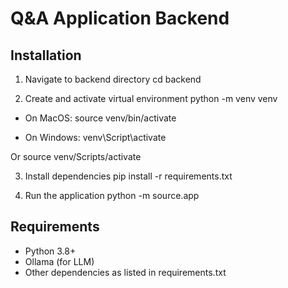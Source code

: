 # Q&A Application Backend

## Installation
1. Navigate to backend directory
cd backend

2. Create and activate virtual environment
python -m venv venv

- On MacOS: 
source venv/bin/activate

- On Windows:
venv\Script\activate 

Or 
source venv/Scripts/activate

3. Install dependencies
pip install -r requirements.txt

4. Run the application
python -m source.app

## Requirements
- Python 3.8+
- Ollama (for LLM)
- Other dependencies as listed in requirements.txt